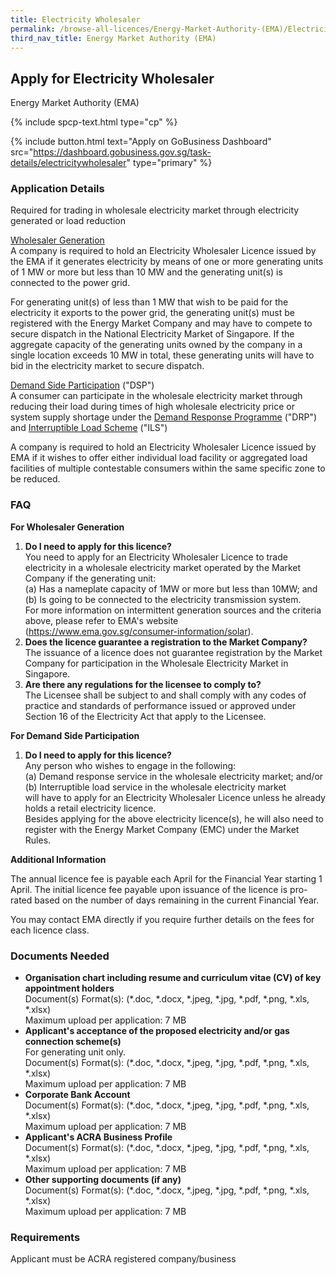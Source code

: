 ```yaml
---
title: Electricity Wholesaler
permalink: /browse-all-licences/Energy-Market-Authority-(EMA)/Electricity-Wholesaler
third_nav_title: Energy Market Authority (EMA)
---
```


## Apply for Electricity Wholesaler

Energy Market Authority (EMA)

{% include spcp-text.html type="cp" %}

{% include button.html text="Apply on GoBusiness Dashboard" src="https://dashboard.gobusiness.gov.sg/task-details/electricitywholesaler" type="primary" %}

<H3>Application Details</H3>

<p>Required for trading in wholesale electricity market through electricity generated or load reduction</p>
<p><u>Wholesaler Generation</u>
<br />A company is required to hold an Electricity Wholesaler Licence issued by the EMA if it generates electricity by means of one or more generating units of 1 MW or more but less than 10 MW and the generating unit(s) is connected to the power grid.</p>
<p>For generating unit(s) of less than 1 MW that wish to be paid for the electricity it exports to the power grid, the generating unit(s) must be registered with the Energy Market Company and may have to compete to secure dispatch in the National Electricity Market of Singapore. If the aggregate capacity of the generating units owned by the company in a single location exceeds 10 MW in total, these generating units will have to bid in the electricity market to secure dispatch.</p>
<p><u>Demand Side Participation</u> ("DSP")
<br />A consumer can participate in the wholesale electricity market through reducing their load during times of high wholesale electricity price or system supply shortage under the <u>Demand Response Programme</u> ("DRP") and <u>Interruptible Load Scheme</u> ("ILS")</p>
<p>A company is required to hold an Electricity Wholesaler Licence issued by EMA if it wishes to offer either individual load facility or aggregated load facilities of multiple contestable consumers within the same specific zone to be reduced.</p>

<h3>FAQ</h3>
<p><strong>For Wholesaler Generation</strong></p>
<ol>
<li><strong>Do I need to apply for this licence?</strong><br>
You need to apply for an Electricity Wholesaler Licence to trade electricity in a wholesale electricity market operated by the Market Company if the generating unit:<br>
(a) Has a nameplate capacity of 1MW or more but less than 10MW; and<br>
(b) Is going to be connected to the electricity transmission system.<br>
For more information on intermittent generation sources and the criteria above, please refer to EMA's website (<a href="https://www.ema.gov.sg/consumer-information/solar" target="_blank" rel="noopener">https://www.ema.gov.sg/consumer-information/solar</a>).</li>

<li><strong>Does the licence guarantee a registration to the Market Company?</strong><br>
The issuance of a licence does not guarantee registration by the Market Company for participation in the Wholesale Electricity Market in Singapore.</li>

<li><strong>Are there any regulations for the licensee to comply to?</strong><br>
The Licensee shall be subject to and shall comply with any codes of practice and standards of performance issued or approved under Section 16 of the Electricity Act that apply to the Licensee.</li>
</ol>
<p><strong>For Demand Side Participation</strong></p>
<ol>
<li><strong>Do I need to apply for this licence?</strong><br>
Any person who wishes to engage in the following:<br>
(a) Demand response service in the wholesale electricity market; and/or<br>
(b) Interruptible load service in the wholesale electricity market<br>
will have to apply for an Electricity Wholesaler Licence unless he already holds a retail electricity licence.<br>
Besides applying for the above electricity licence(s), he will also need to register with the Energy Market Company (EMC) under the Market Rules.</li>
</ol>

<strong>Additional Information</strong>

<p>The annual licence fee is payable each April for the Financial Year starting 1 April. The initial licence fee payable upon issuance of the licence is pro-rated based on the number of days remaining in the current Financial Year.</p>
<p>You may contact EMA directly if you require further details on the fees for each licence class.</p>

<H3>Documents Needed</H3>

<ul>
<li><strong>Organisation chart including resume and curriculum vitae (CV) of key appointment holders</strong>
<br>Document(s) Format(s): (*.doc, *.docx, *.jpeg, *.jpg, *.pdf, *.png, *.xls, *.xlsx)
<br>Maximum upload per application: 7 MB
</li>
<li><strong>Applicant's acceptance of the proposed electricity and/or gas connection scheme(s)</strong>
<br>For generating unit only.
<br>Document(s) Format(s): (*.doc, *.docx, *.jpeg, *.jpg, *.pdf, *.png, *.xls, *.xlsx)
<br>Maximum upload per application: 7 MB
</li>
<li><strong>Corporate Bank Account</strong>
<br>Document(s) Format(s): (*.doc, *.docx, *.jpeg, *.jpg, *.pdf, *.png, *.xls, *.xlsx)
<br>Maximum upload per application: 7 MB
</li>
<li><strong>Applicant's ACRA Business Profile</strong>
<br>Document(s) Format(s): (*.doc, *.docx, *.jpeg, *.jpg, *.pdf, *.png, *.xls, *.xlsx)
<br>Maximum upload per application: 7 MB
</li>
<li><strong>Other supporting documents (if any)</strong>
<br>Document(s) Format(s): (*.doc, *.docx, *.jpeg, *.jpg, *.pdf, *.png, *.xls, *.xlsx)
<br>Maximum upload per application: 7 MB
</li>
</ul>

<H3>Requirements</H3>

Applicant must be ACRA registered company/business
